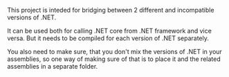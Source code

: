 This project is inteded for bridging between 2 different and incompatible
versions of .NET.

It can be used both for calling .NET core from .NET framework and vice versa.
But it needs to be compiled for each version of .NET separately.

You also need to make sure, that you don't mix the versions of .NET in your
assemblies, so one way of making sure of that is to place it and the related
assemblies in a separate folder.
